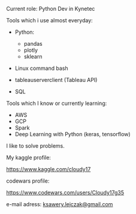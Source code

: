 Current role: Python Dev in Kynetec

Tools which i use almost everyday:

- Python:
  - pandas
  - plotly
  - sklearn

- Linux command bash
- tableauserverclient (Tableau API)
- SQL


Tools which I know or currently learning:
- AWS
- GCP
- Spark
- Deep Learning with Python (keras, tensorflow)

I like to solve problems.

My kaggle profile:

https://www.kaggle.com/cloudy17

codewars profile:

https://www.codewars.com/users/Cloudy17g35

e-mail adress: ksawery.lejczak@gmail.com

<!---
Cloudy17g35/Cloudy17g35 is a ✨ special ✨ repository because its `README.md` (this file) appears on your GitHub profile.
You can click the Preview link to take a look at your changes.
--->
